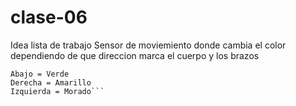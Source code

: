# clase-06

Idea lista de trabajo
Sensor de moviemiento donde cambia el color dependiendo de que direccion marca el cuerpo y los brazos

```Arriba = Rojo
Abajo = Verde
Derecha = Amarillo
Izquierda = Morado```
